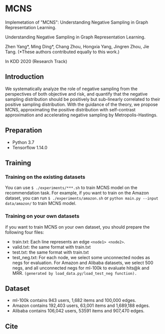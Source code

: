 # MCNS

Implemetation of "MCNS": Understanding Negative Sampling in Graph Representation Learning.

Understanding Negative Sampling in Graph Representation Learning.

Zhen Yang*, Ming Ding*, Chang Zhou, Hongxia Yang, Jingren Zhou, Jie Tang. (*These authors contributed equally to this work.)

In KDD 2020 (Research Track)


## Introduction
We systematically analyze the role of negative sampling from the perspectives of both objective and risk, and quantify that the negative sampling distribution should be positively but sub-linearly correlated to their positive sampling distribution. With the guidance of the theory, we propose MCNS, approximating the positive distribution with self-contrast approximation and accelerating negative sampling by Metropolis-Hastings. 

## Preparation
* Python 3.7
* Tensorflow 1.14.0


## Training
### Training on the existing datasets
You can use ```$ ./experiments/***.sh``` to train MCNS model on the recommendation task. For example, if you want to train on the Amazon dataset, you can run ```$ ./experiments/amazon.sh``` or ```python main.py --input data/amazon/``` to train MCNS model.

### Training on your own datasets
if you want to train MCNS on your own dataset, you should prepare the following four files:
* train.txt: Each line represents an edge ```<node1> <node2>```.
* valid.txt: the same format with train.txt
* test.txt: the same format with train.txt
* test_neg.txt: For each node, we select some unconnected nodes as negs for evaluation. For Amazon and Alibaba datasets, we select 500 negs, and all unconnected negs for ml-100k to evaluate hits@k and MRR. ```(generated by load_data.py/load_test_neg function).```  


## Dataset
* ml-100k contains 943 users, 1,682 items and 100,000 edges.
* Amazon contains 192,403 users, 63,001 items and 1,689,188 edges.
* Alibaba contains 106,042 users, 53591 items and 907,470 edges.

## Cite

